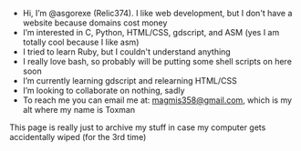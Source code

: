 - Hi, I’m @asgorexe (Relic374). I like web development, but I don't have a website because domains cost money
- I’m interested in C, Python, HTML/CSS, gdscript, and ASM (yes I am totally cool because I like asm)
- I tried to learn Ruby, but I couldn't understand anything
- I really love bash, so probably will be putting some shell scripts on here soon
- I’m currently learning gdscript and relearning HTML/CSS
- I’m looking to collaborate on nothing, sadly
- To reach me you can email me at: magmis358@gmail.com, which is my alt where my name is Toxman

This page is really just to archive my stuff in case my computer gets accidentally wiped (for the 3rd time)
